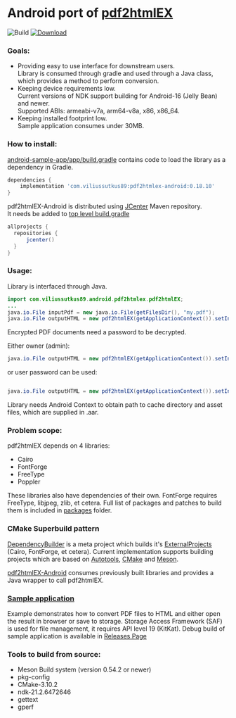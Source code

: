 # Android port of [pdf2htmlEX](https://github.com/pdf2htmlEX/pdf2htmlEX)

![Build](https://github.com/ViliusSutkus89/pdf2htmlEX-Android/workflows/Build/badge.svg)
[![Download](https://api.bintray.com/packages/viliussutkus89/maven-repo/pdf2htmlex-android/images/download.svg)](https://bintray.com/viliussutkus89/maven-repo/pdf2htmlex-android/_latestVersion)

### Goals:
* Providing easy to use interface for downstream users.  
Library is consumed through gradle and used through a Java class, which provides a method to perform conversion.
* Keeping device requirements low.  
Current versions of NDK support building for Android-16 (Jelly Bean) and newer.  
Supported ABIs: armeabi-v7a, arm64-v8a, x86, x86_64.
* Keeping installed footprint low.  
Sample application consumes under 30MB.

### How to install:
[android-sample-app/app/build.gradle](android-sample-app/app/build.gradle) contains code to load the library as a dependency in Gradle.
```gradle
dependencies {
    implementation 'com.viliussutkus89:pdf2htmlex-android:0.18.10'
}
```

pdf2htmlEX-Android is distributed using [JCenter](https://jcenter.bintray.com) Maven repository.  
It needs be added to [top level build.gradle](android-sample-app/build.gradle)
```gradle
allprojects {
  repositories {
      jcenter()
  }
}
```

### Usage:
Library is interfaced through Java.
```Java
import com.viliussutkus89.android.pdf2htmlex.pdf2htmlEX;
...
java.io.File inputPdf = new java.io.File(getFilesDir(), "my.pdf");
java.io.File outputHTML = new pdf2htmlEX(getApplicationContext()).setInputPDF(inputPdf).convert();
```

Encrypted PDF documents need a password to be decrypted.

Either owner (admin):
```Java
java.io.File outputHTML = new pdf2htmlEX(getApplicationContext()).setInputPDF(inputPdf).setOwnerPassword("owner-password").convert();
```
or user password can be used:
```Java

java.io.File outputHTML = new pdf2htmlEX(getApplicationContext()).setInputPDF(inputPdf).setUserPassword("user-password").convert();
```

Library needs Android Context to obtain path to cache directory and asset files, which are supplied in .aar.

### Problem scope:
pdf2htmlEX depends on 4 libraries:
* Cairo
* FontForge
* FreeType
* Poppler

These libraries also have dependencies of their own. FontForge requires FreeType, libjpeg, zlib, et cetera.
Full list of packages and patches to build them is included in [packages](/dependency-builder/src/main/cpp/packages/) folder.

### CMake Superbuild pattern
[DependencyBuilder](/dependency-builder/src/main/cpp/CMakeLists.txt) is a meta project which builds it's
[ExternalProjects](https://cmake.org/cmake/help/latest/module/ExternalProject.html) (Cairo, FontForge, et cetera).
Current implementation supports building projects which are based on [Autotools](/dependency-builder/src/main/cpp/EPAutotools.cmake), [CMake](/dependency-builder/src/main/cpp/EPCMake.cmake) and [Meson](/dependency-builder/src/main/cpp/EPMeson.cmake).

[pdf2htmlEX-Android](pdf2htmlEX/src/main/cpp/CMakeLists.txt) consumes previously built libraries and provides a Java wrapper to call pdf2htmlEX.

### [Sample application](/android-sample-app)
Example demonstrates how to convert PDF files to HTML and either open the result in browser or save to storage.
Storage Access Framework (SAF) is used for file management, it requires API level 19 (KitKat).
Debug build of sample application is available in [Releases Page](https://github.com/ViliusSutkus89/pdf2htmlEX-Android/releases)

### Tools to build from source:
* Meson Build system (version 0.54.2 or newer)
* pkg-config
* CMake-3.10.2
* ndk-21.2.6472646
* gettext
* gperf

